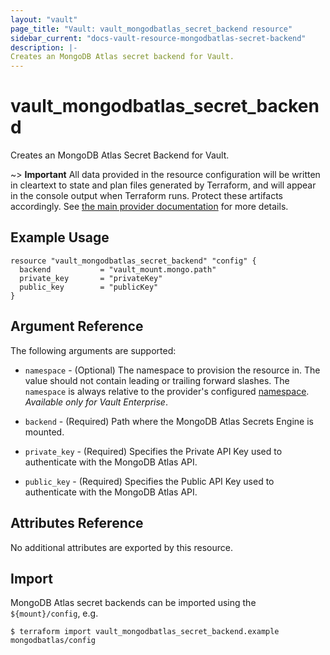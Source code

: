 ```yaml
---
layout: "vault"
page_title: "Vault: vault_mongodbatlas_secret_backend resource"
sidebar_current: "docs-vault-resource-mongodbatlas-secret-backend"
description: |-
Creates an MongoDB Atlas secret backend for Vault.
---
```


# vault\_mongodbatlas\_secret\_backend

Creates an MongoDB Atlas Secret Backend for Vault.

~> **Important** All data provided in the resource configuration will be
written in cleartext to state and plan files generated by Terraform, and
will appear in the console output when Terraform runs. Protect these
artifacts accordingly. See
[the main provider documentation](../index.html)
for more details.

## Example Usage

```hcl
resource "vault_mongodbatlas_secret_backend" "config" {
  backend           = "vault_mount.mongo.path"
  private_key       = "privateKey"
  public_key        = "publicKey"
}
```

## Argument Reference

The following arguments are supported:

* `namespace` - (Optional) The namespace to provision the resource in.
  The value should not contain leading or trailing forward slashes.
  The `namespace` is always relative to the provider's configured [namespace](/docs/providers/vault#namespace).
  *Available only for Vault Enterprise*.

* `backend` - (Required) Path where the MongoDB Atlas Secrets Engine is mounted.

* `private_key` - (Required) Specifies the Private API Key used to authenticate with the MongoDB Atlas API.

* `public_key` - (Required) Specifies the Public API Key used to authenticate with the MongoDB Atlas API.

## Attributes Reference

No additional attributes are exported by this resource.

## Import

MongoDB Atlas secret backends can be imported using the `${mount}/config`, e.g.

```
$ terraform import vault_mongodbatlas_secret_backend.example mongodbatlas/config
```
